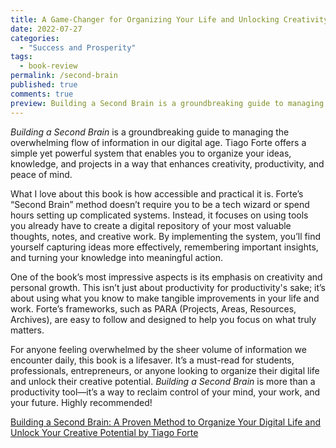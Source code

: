```yaml
---
title: A Game-Changer for Organizing Your Life and Unlocking Creativity
date: 2022-07-27
categories:
  - "Success and Prosperity"
tags:
  - book-review
permalink: /second-brain
published: true
comments: true
preview: Building a Second Brain is a groundbreaking guide to managing the overwhelming flow of information in our digital age.
---
```

*Building a Second Brain* is a groundbreaking guide to managing the overwhelming flow of information in our digital age. Tiago Forte offers a simple yet powerful system that enables you to organize your ideas, knowledge, and projects in a way that enhances creativity, productivity, and peace of mind.  

What I love about this book is how accessible and practical it is. Forte’s “Second Brain” method doesn’t require you to be a tech wizard or spend hours setting up complicated systems. Instead, it focuses on using tools you already have to create a digital repository of your most valuable thoughts, notes, and creative work. By implementing the system, you’ll find yourself capturing ideas more effectively, remembering important insights, and turning your knowledge into meaningful action.  

One of the book’s most impressive aspects is its emphasis on creativity and personal growth. This isn’t just about productivity for productivity's sake; it’s about using what you know to make tangible improvements in your life and work. Forte’s frameworks, such as PARA (Projects, Areas, Resources, Archives), are easy to follow and designed to help you focus on what truly matters.  

For anyone feeling overwhelmed by the sheer volume of information we encounter daily, this book is a lifesaver. It’s a must-read for students, professionals, entrepreneurs, or anyone looking to organize their digital life and unlock their creative potential. *Building a Second Brain* is more than a productivity tool—it’s a way to reclaim control of your mind, your work, and your future. Highly recommended!

[Building a Second Brain: A Proven Method to Organize Your Digital Life and Unlock Your Creative Potential by Tiago Forte](https://amzn.to/3PrZxWI)